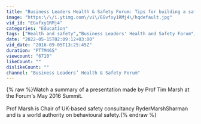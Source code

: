 ```yaml
---
title: "Business Leaders Health & Safety Forum: Tips for building a safety culture"
image: "https:\/\/i.ytimg.com\/vi\/EGvfxy1RMj4\/hqdefault.jpg"
vid_id: "EGvfxy1RMj4"
categories: "Education"
tags: ["Health and safety","Business Leaders' Health and Safety Forum","Tim Marsh"]
date: "2022-05-15T02:09:12+03:00"
vid_date: "2016-09-05T13:25:45Z"
duration: "PT7M46S"
viewcount: "6710"
likeCount: ""
dislikeCount: ""
channel: "Business Leaders’ Health & Safety Forum"
---
```

{% raw %}Watch a summary of a presentation made by Prof Tim Marsh at the Forum's May 2016 Summit.<br /><br />Prof Marsh is Chair of UK-based safety consultancy RyderMarshSharman and is a world authority on behavioural safety.{% endraw %}
